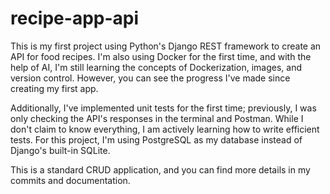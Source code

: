 # recipe-app-api
This is my first project using Python's Django REST framework to create an API for food recipes.
I'm also using Docker for the first time, and with the help of AI, I'm still learning the concepts of Dockerization, images, and version control.
However, you can see the progress I've made since creating my first app.

Additionally, I've implemented unit tests for the first time; previously, I was only checking the API's responses in the terminal and Postman.
While I don't claim to know everything, I am actively learning how to write efficient tests. For this project, I'm using PostgreSQL as my database instead of Django's built-in SQLite. 

This is a standard CRUD application, and you can find more details in my commits and documentation.
